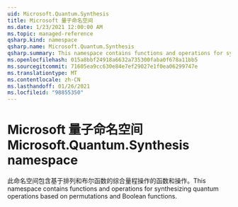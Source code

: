 ```yaml
---
uid: Microsoft.Quantum.Synthesis
title: Microsoft 量子命名空间
ms.date: 1/23/2021 12:00:00 AM
ms.topic: managed-reference
qsharp.kind: namespace
qsharp.name: Microsoft.Quantum.Synthesis
qsharp.summary: This namespace contains functions and operations for synthesizing quantum operations based on permutations and Boolean functions.
ms.openlocfilehash: 015a8bbf24918a6632a735300faba0f678a11bb5
ms.sourcegitcommit: 71605ea9cc630e84e7ef29027e1f0ea06299747e
ms.translationtype: MT
ms.contentlocale: zh-CN
ms.lasthandoff: 01/26/2021
ms.locfileid: "98855350"
---
```

# <a name="microsoftquantumsynthesis-namespace"></a><span data-ttu-id="37f8a-102">Microsoft 量子命名空间</span><span class="sxs-lookup"><span data-stu-id="37f8a-102">Microsoft.Quantum.Synthesis namespace</span></span>

<span data-ttu-id="37f8a-103">此命名空间包含基于排列和布尔函数的综合量程操作的函数和操作。</span><span class="sxs-lookup"><span data-stu-id="37f8a-103">This namespace contains functions and operations for synthesizing quantum operations based on permutations and Boolean functions.</span></span>

